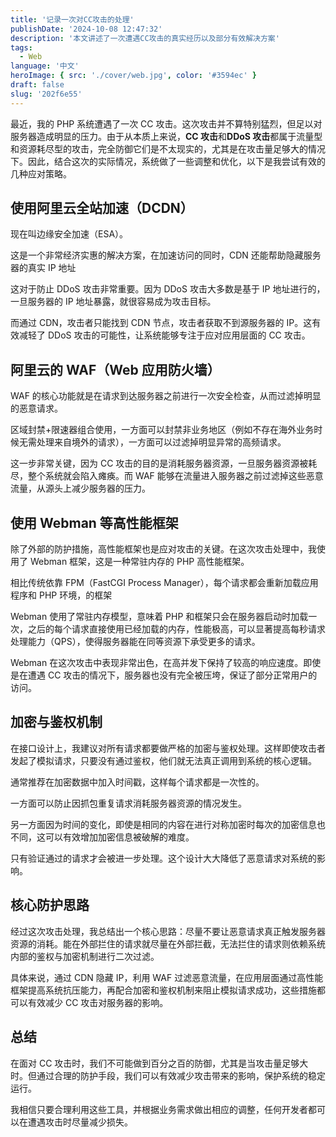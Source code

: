 ```yaml
---
title: '记录一次对CC攻击的处理'
publishDate: '2024-10-08 12:47:32'
description: '本文讲述了一次遭遇CC攻击的真实经历以及部分有效解决方案'
tags:
  - Web
language: '中文'
heroImage: { src: './cover/web.jpg', color: '#3594ec' }
draft: false
slug: '202f6e55'
---
```


最近，我的 PHP 系统遭遇了一次 CC 攻击。这次攻击并不算特别猛烈，但足以对服务器造成明显的压力。由于从本质上来说，**CC 攻击**和**DDoS 攻击**都属于流量型和资源耗尽型的攻击，完全防御它们是不太现实的，尤其是在攻击量足够大的情况下。因此，结合这次的实际情况，系统做了一些调整和优化，以下是我尝试有效的几种应对策略。

## 使用阿里云全站加速（DCDN）

现在叫边缘安全加速（ESA）。

这是一个非常经济实惠的解决方案，在加速访问的同时，CDN 还能帮助隐藏服务器的真实 IP 地址

这对于防止 DDoS 攻击非常重要。因为 DDoS 攻击大多数是基于 IP 地址进行的，一旦服务器的 IP 地址暴露，就很容易成为攻击目标。

而通过 CDN，攻击者只能找到 CDN 节点，攻击者获取不到源服务器的 IP。这有效减轻了 DDoS 攻击的可能性，让系统能够专注于应对应用层面的 CC 攻击。

## 阿里云的 WAF（Web 应用防火墙）

WAF 的核心功能就是在请求到达服务器之前进行一次安全检查，从而过滤掉明显的恶意请求。

区域封禁+限速器组合使用，一方面可以封禁非业务地区（例如不存在海外业务时候无需处理来自境外的请求），一方面可以过滤掉明显异常的高频请求。

这一步非常关键，因为 CC 攻击的目的是消耗服务器资源，一旦服务器资源被耗尽，整个系统就会陷入瘫痪。而 WAF 能够在流量进入服务器之前过滤掉这些恶意流量，从源头上减少服务器的压力。

## 使用 Webman 等高性能框架

除了外部的防护措施，高性能框架也是应对攻击的关键。在这次攻击处理中，我使用了 Webman 框架，这是一种常驻内存的 PHP 高性能框架。

相比传统依靠 FPM（FastCGI Process Manager），每个请求都会重新加载应用程序和 PHP 环境，的框架

Webman 使用了常驻内存模型，意味着 PHP 和框架只会在服务器启动时加载一次，之后的每个请求直接使用已经加载的内存，性能极高，可以显著提高每秒请求处理能力（QPS），使得服务器能在同等资源下承受更多的请求。

Webman 在这次攻击中表现非常出色，在高并发下保持了较高的响应速度。即使是在遭遇 CC 攻击的情况下，服务器也没有完全被压垮，保证了部分正常用户的访问。

## 加密与鉴权机制

在接口设计上，我建议对所有请求都要做严格的加密与鉴权处理。这样即使攻击者发起了模拟请求，只要没有通过鉴权，他们就无法真正调用到系统的核心逻辑。

通常推荐在加密数据中加入时间戳，这样每个请求都是一次性的。

一方面可以防止因抓包重复请求消耗服务器资源的情况发生。

另一方面因为时间的变化，即使是相同的内容在进行对称加密时每次的加密信息也不同，这可以有效增加加密信息被破解的难度。

只有验证通过的请求才会被进一步处理。这个设计大大降低了恶意请求对系统的影响。

## 核心防护思路

经过这次攻击处理，我总结出一个核心思路：尽量不要让恶意请求真正触发服务器资源的消耗。能在外部拦住的请求就尽量在外部拦截，无法拦住的请求则依赖系统内部的鉴权与加密机制进行二次过滤。

具体来说，通过 CDN 隐藏 IP，利用 WAF 过滤恶意流量，在应用层面通过高性能框架提高系统抗压能力，再配合加密和鉴权机制来阻止模拟请求成功，这些措施都可以有效减少 CC 攻击对服务器的影响。

## 总结

在面对 CC 攻击时，我们不可能做到百分之百的防御，尤其是当攻击量足够大时。但通过合理的防护手段，我们可以有效减少攻击带来的影响，保护系统的稳定运行。

我相信只要合理利用这些工具，并根据业务需求做出相应的调整，任何开发者都可以在遭遇攻击时尽量减少损失。
